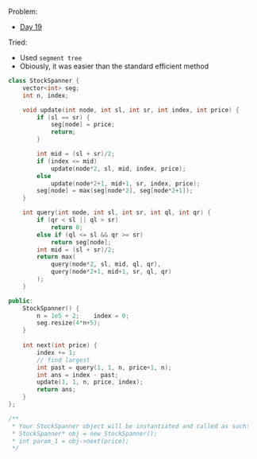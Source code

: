 Problem: 
   - [Day 19](https://leetcode.com/explore/challenge/card/may-leetcoding-challenge/536/week-3-may-15th-may-21st/3334/)

Tried: 
   - Used `segment tree`
   - Obiously, it was easier than the standard efficient method 

```c++
class StockSpanner {
    vector<int> seg;
    int n, index;

    void update(int node, int sl, int sr, int index, int price) {
        if (sl == sr) {
            seg[node] = price;
            return;
        }

        int mid = (sl + sr)/2;
        if (index <= mid)
            update(node*2, sl, mid, index, price);
        else 
            update(node*2+1, mid+1, sr, index, price);
        seg[node] = max(seg[node*2], seg[node*2+1]);
    }

    int query(int node, int sl, int sr, int ql, int qr) {
        if (qr < sl || ql > sr)
            return 0;
        else if (ql <= sl && qr >= sr)
            return seg[node];
        int mid = (sl + sr)/2;
        return max(
            query(node*2, sl, mid, ql, qr),
            query(node*2+1, mid+1, sr, ql, qr)
        );
    }

public:
    StockSpanner() {
        n = 1e5 + 2;    index = 0;
        seg.resize(4*n+5);        
    }
    
    int next(int price) {
        index += 1;
        // find largest
        int past = query(1, 1, n, price+1, n);
        int ans = index - past;
        update(1, 1, n, price, index);
        return ans;
    }
};

/**
 * Your StockSpanner object will be instantiated and called as such:
 * StockSpanner* obj = new StockSpanner();
 * int param_1 = obj->next(price);
 */
```